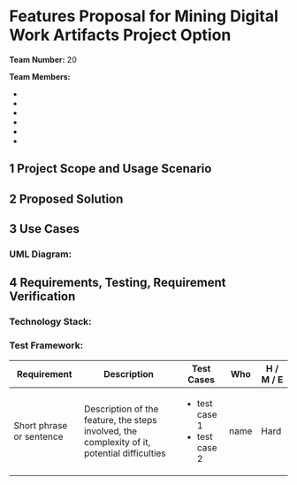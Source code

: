 # Features Proposal for Mining Digital Work Artifacts Project Option

**Team Number:** 20

**Team Members:**

- 
- 
- 
- 
- 
- 

## 1 Project Scope and Usage Scenario


## 2 Proposed Solution


## 3 Use Cases

### UML Diagram:



## 4 Requirements, Testing, Requirement Verification

### Technology Stack:

### Test Framework:

| Requirement | Description | Test Cases | Who | H / M / E |  
| --- | --- | --- | --- | --- | 
| Short phrase or sentence | Description of the feature, the steps involved, the complexity of it, potential difficulties | <ul><li>test case 1</li><li>test case 2</li></ul> | name | Hard |